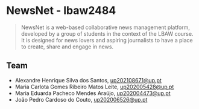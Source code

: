 # NewsNet - lbaw2484

> NewsNet is a web-based collaborative news management platform, developed by a group of students in the context of the LBAW course. It is designed for news lovers and aspiring journalists to have a place to create, share and engage in news.

## Team

* Alexandre Henrique Silva dos Santos, up202108671@up.pt
* Maria Carlota Gomes Ribeiro Matos Leite, up202005428@up.pt
* Maria Eduarda Pacheco Mendes Araújo, up202004473@up.pt
* João Pedro Cardoso do Couto, up202006526@up.pt